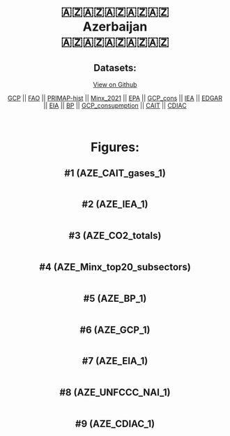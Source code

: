 
<center>
<h1 align="center">
🇦🇿🇦🇿🇦🇿🇦🇿🇦🇿
<br>
Azerbaijan
<br>
🇦🇿🇦🇿🇦🇿🇦🇿🇦🇿
</h1>
<h2>Datasets:</h2>
<p><a href="https://github.com/dquintani/GreenhouseData/tree/master/country_data/AZE_Azerbaijan/data">View on Github</a>
<br></p><p><a href="data/AZE_GCP.csv">GCP</a> || <a href="data/AZE_FAO.csv">FAO</a> || <a href="data/AZE_PRIMAP-hist.csv">PRIMAP-hist</a> || <a href="data/AZE_Minx_2021.csv">Minx_2021</a> || <a href="data/AZE_EPA.csv">EPA</a> || <a href="data/AZE_GCP_cons.csv">GCP_cons</a> || <a href="data/AZE_IEA.csv">IEA</a> || <a href="data/AZE_EDGAR.csv">EDGAR</a> || <a href="data/AZE_EIA.csv">EIA</a> || <a href="data/AZE_BP.csv">BP</a> || <a href="data/AZE_GCP_consupmption.csv">GCP_consupmption</a> || <a href="data/AZE_CAIT.csv">CAIT</a> || <a href="data/AZE_CDIAC.csv">CDIAC</a></p><p><br></p>
<h1>Figures:</h1><h2>#1 (AZE_CAIT_gases_1)</h2>
<p><img alt="" src="figures/AZE_CAIT_gases_1.png" /></p><h2>#2 (AZE_IEA_1)</h2>
<p><img alt="" src="figures/AZE_IEA_1.png" /></p><h2>#3 (AZE_CO2_totals)</h2>
<p><img alt="" src="figures/AZE_CO2_totals.png" /></p><h2>#4 (AZE_Minx_top20_subsectors)</h2>
<p><img alt="" src="figures/AZE_Minx_top20_subsectors.png" /></p><h2>#5 (AZE_BP_1)</h2>
<p><img alt="" src="figures/AZE_BP_1.png" /></p><h2>#6 (AZE_GCP_1)</h2>
<p><img alt="" src="figures/AZE_GCP_1.png" /></p><h2>#7 (AZE_EIA_1)</h2>
<p><img alt="" src="figures/AZE_EIA_1.png" /></p><h2>#8 (AZE_UNFCCC_NAI_1)</h2>
<p><img alt="" src="figures/AZE_UNFCCC_NAI_1.png" /></p><h2>#9 (AZE_CDIAC_1)</h2>
<p><img alt="" src="figures/AZE_CDIAC_1.png" /></p>